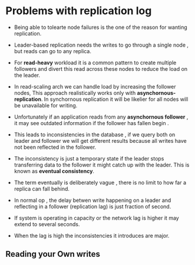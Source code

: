# Problems with replication log

- Being able to tolearte node failures is the one of the reason for wanting replication.

- Leader-based replication needs the writes to go through a single node , but reads can go to any replica. 

- For **read-heavy** workload it is a common pattern to create multiple followers and divert this read across these nodes to reduce the load on the leader.

- In read-scaling arch we can handle load by increasing the follower nodes, This approach realistically works only with **asynchornous-replication**. In synchornous replication it will be likelier for all nodes will be unavailable for writing.

- Unfortunately if an application reads from any **asynchornous follower** , it may see outdated information if the follower has fallen begin . 

- This leads to inconsistencies in the database , if we query both on leader and follower we will get different results because all writes have not been reflected in the follower.

- The inconsistency is just a temporary state if the leader stops transferring data to the follower it might catch up with the leader. This is known as **eventual consistency**.

- The term eventually is deliberately vague , there is no limit to how far a replica can fall behind. 

- In normal op , the delay betwen write happening on a leader and reflecting in  a follower (replication lag) is just fraction of second.

- If system is operating in capacity or the network lag is higher it may extend to several seconds.

- When the lag is high the inconsistencies it introduces are major. 

## Reading your Own writes

